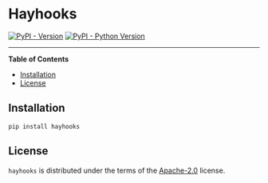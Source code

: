 # Hayhooks

[![PyPI - Version](https://img.shields.io/pypi/v/hayhooks.svg)](https://pypi.org/project/hayhooks)
[![PyPI - Python Version](https://img.shields.io/pypi/pyversions/hayhooks.svg)](https://pypi.org/project/hayhooks)

-----

**Table of Contents**

- [Installation](#installation)
- [License](#license)

## Installation

```console
pip install hayhooks
```

## License

`hayhooks` is distributed under the terms of the [Apache-2.0](https://spdx.org/licenses/Apache-2.0.html) license.
